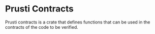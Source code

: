 # Prusti Contracts

Prusti contracts is a crate that defines functions that can be used in the contracts of the code to be verified.
